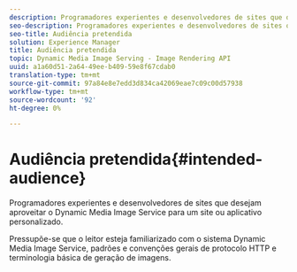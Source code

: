 ```yaml
---
description: Programadores experientes e desenvolvedores de sites que desejam aproveitar o Dynamic Media Image Service para um site ou aplicativo personalizado.
seo-description: Programadores experientes e desenvolvedores de sites que desejam aproveitar o Dynamic Media Image Service para um site ou aplicativo personalizado.
seo-title: Audiência pretendida
solution: Experience Manager
title: Audiência pretendida
topic: Dynamic Media Image Serving - Image Rendering API
uuid: a1a60d51-2a64-49ee-b409-59e8f67cdab0
translation-type: tm+mt
source-git-commit: 97a84e8e7edd3d834ca42069eae7c09c00d57938
workflow-type: tm+mt
source-wordcount: '92'
ht-degree: 0%

---
```



# Audiência pretendida{#intended-audience}

Programadores experientes e desenvolvedores de sites que desejam aproveitar o Dynamic Media Image Service para um site ou aplicativo personalizado.

Pressupõe-se que o leitor esteja familiarizado com o sistema Dynamic Media Image Service, padrões e convenções gerais de protocolo HTTP e terminologia básica de geração de imagens.
